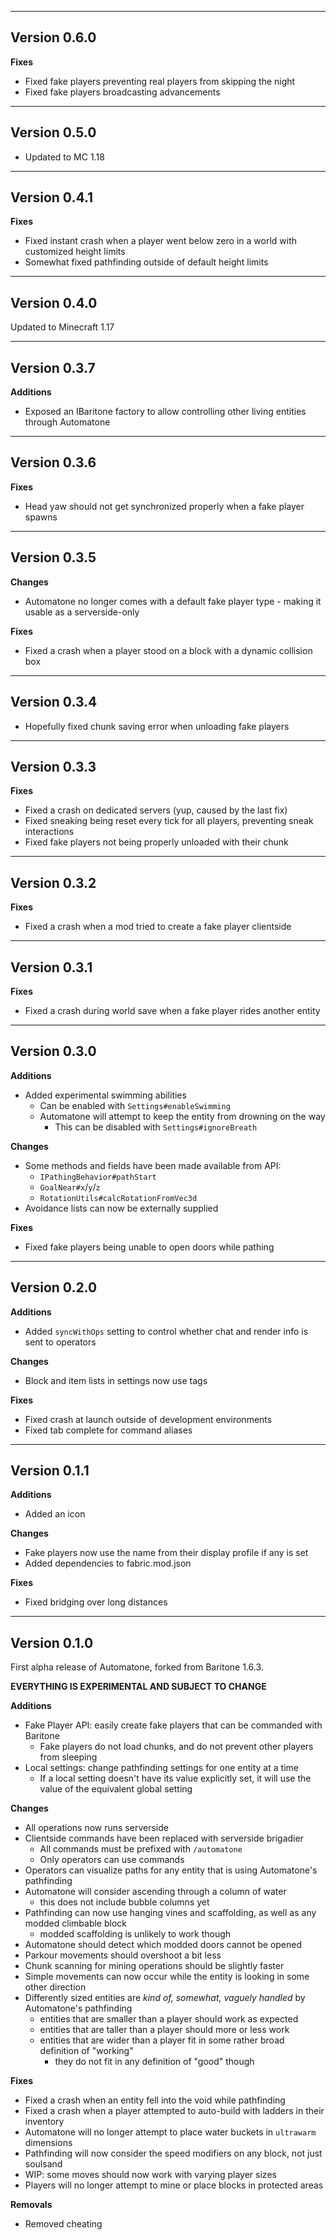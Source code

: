 ------------------------------------------------------
Version 0.6.0
------------------------------------------------------
**Fixes**
- Fixed fake players preventing real players from skipping the night
- Fixed fake players broadcasting advancements

------------------------------------------------------
Version 0.5.0
------------------------------------------------------
- Updated to MC 1.18

------------------------------------------------------
Version 0.4.1
------------------------------------------------------
**Fixes**
- Fixed instant crash when a player went below zero in a world with customized height limits
- Somewhat fixed pathfinding outside of default height limits

------------------------------------------------------
Version 0.4.0
------------------------------------------------------
Updated to Minecraft 1.17

------------------------------------------------------
Version 0.3.7
------------------------------------------------------
**Additions**
- Exposed an IBaritone factory to allow controlling other living entities through Automatone

------------------------------------------------------
Version 0.3.6
------------------------------------------------------
**Fixes**
- Head yaw should not get synchronized properly when a fake player spawns

------------------------------------------------------
Version 0.3.5
------------------------------------------------------
**Changes**
- Automatone no longer comes with a default fake player type - making it usable as a serverside-only

**Fixes**
- Fixed a crash when a player stood on a block with a dynamic collision box

------------------------------------------------------
Version 0.3.4
------------------------------------------------------
- Hopefully fixed chunk saving error when unloading fake players

------------------------------------------------------
Version 0.3.3
------------------------------------------------------
**Fixes**
- Fixed a crash on dedicated servers (yup, caused by the last fix)
- Fixed sneaking being reset every tick for all players, preventing sneak interactions
- Fixed fake players not being properly unloaded with their chunk

------------------------------------------------------
Version 0.3.2
------------------------------------------------------
**Fixes**
- Fixed a crash when a mod tried to create a fake player clientside

------------------------------------------------------
Version 0.3.1
------------------------------------------------------
**Fixes**
- Fixed a crash during world save when a fake player rides another entity

------------------------------------------------------
Version 0.3.0
------------------------------------------------------
**Additions**
- Added experimental swimming abilities
  - Can be enabled with `Settings#enableSwimming`
  - Automatone will attempt to keep the entity from drowning on the way
    - This can be disabled with `Settings#ignoreBreath`

**Changes**
- Some methods and fields have been made available from API:
  - `IPathingBehavior#pathStart`
  - `GoalNear#x`/`y`/`z`
  - `RotationUtils#calcRotationFromVec3d`
- Avoidance lists can now be externally supplied

**Fixes**
- Fixed fake players being unable to open doors while pathing

------------------------------------------------------
Version 0.2.0
------------------------------------------------------
**Additions**
- Added `syncWithOps` setting to control whether chat and render info is sent to operators

**Changes**
- Block and item lists in settings now use tags

**Fixes**
- Fixed crash at launch outside of development environments
- Fixed tab complete for command aliases

------------------------------------------------------
Version 0.1.1
------------------------------------------------------
**Additions**
- Added an icon

**Changes**
- Fake players now use the name from their display profile if any is set
- Added dependencies to fabric.mod.json

**Fixes**
- Fixed bridging over long distances

------------------------------------------------------
Version 0.1.0
------------------------------------------------------
First alpha release of Automatone, forked from Baritone 1.6.3.

**EVERYTHING IS EXPERIMENTAL AND SUBJECT TO CHANGE**

**Additions**
- Fake Player API: easily create fake players that can be commanded with Baritone
  - Fake players do not load chunks, and do not prevent other players from sleeping
- Local settings: change pathfinding settings for one entity at a time
    - If a local setting doesn't have its value explicitly set, it will use the value of the equivalent global setting

**Changes**
- All operations now runs serverside
- Clientside commands have been replaced with serverside brigadier
    - All commands must be prefixed with `/automatone`
    - Only operators can use commands
- Operators can visualize paths for any entity that is using Automatone's pathfinding
- Automatone will consider ascending through a column of water
    - this does not include bubble columns yet
- Pathfinding can now use hanging vines and scaffolding, as well as any modded climbable block
    - modded scaffolding is unlikely to work though
- Automatone should detect which modded doors cannot be opened
- Parkour movements should overshoot a bit less
- Chunk scanning for mining operations should be slightly faster
- Simple movements can now occur while the entity is looking in some other direction
- Differently sized entities are *kind of, somewhat, vaguely handled* by Automatone's pathfinding
  - entities that are smaller than a player should work as expected
  - entities that are taller than a player should more or less work
  - entities that are wider than a player fit in some rather broad definition of "working"
    - they do not fit in any definition of "good" though

**Fixes**
- Fixed a crash when an entity fell into the void while pathfinding
- Fixed a crash when a player attempted to auto-build with ladders in their inventory
- Automatone will no longer attempt to place water buckets in `ultrawarm` dimensions
- Pathfinding will now consider the speed modifiers on any block, not just soulsand
- WIP: some moves should now work with varying player sizes
- Players will no longer attempt to mine or place blocks in protected areas

**Removals**
- Removed cheating